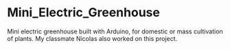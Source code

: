 # Mini_Electric_Greenhouse
Mini electric greenhouse built with Arduino, for domestic or mass cultivation of plants. My classmate Nicolas also worked on this project.
